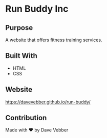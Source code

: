 # Run Buddy Inc

## Purpose
A website that offers fitness training services.

## Built With
* HTML
* CSS

## Website
https://davevebber.github.io/run-buddy/

## Contribution
Made with ❤️ by Dave Vebber
